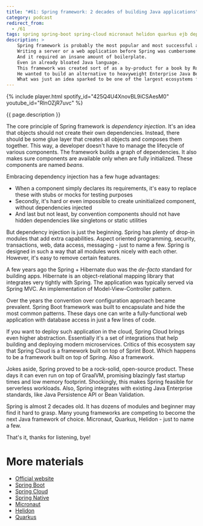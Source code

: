 ```yaml
---
title: "#61: Spring framework: 2 decades of building Java applications"
category: podcast
redirect_from:
  - /61
tags: spring spring-boot spring-cloud micronaut helidon quarkus ejb dependency-injection hibernate
description: >
    Spring framework is probably the most popular and most successful application framework for Java.
    Writing a server or a web application before Spring was cumbersome.
    And it required an insane amount of boilerplate.
    Even in already bloated Java language.
    This framework was created sort of as a by-product for a book by Rod Johnson, back in 2003.
    He wanted to build an alternative to heavyweight Enterprise Java Beans standard.
    What was just an idea sparked to be one of the largest ecosystems for Java.
---
```


{% include player.html spotify_id="425Q4U4XnovBL9iCSAesM0" youtube_id="RlnOZjR7uvc" %}

{{ page.description }}

The core principle of Spring framework is _dependency injection_.
It's an idea that objects should not create their own dependencies.
Instead, there should be some glue layer that creates all objects and composes them together.
This way, a developer doesn't have to manage the lifecycle of various components.
The framework builds a graph of dependencies.
It also makes sure components are available only when are fully initialized.
These components are named _beans_.

Embracing dependency injection has a few huge advantages:

* When a component simply declares its requirements, it's easy to replace these with stubs or mocks for testing purposes
* Secondly, it's hard or even impossible to create uninitialized component, without dependencies injected
* And last but not least, by convention components should not have hidden dependencies like singletons or static utilities

But dependency injection is just the beginning.
Spring has plenty of drop-in modules that add extra capabilities.
Aspect oriented programming, security, transactions, web, data access, messaging - just to name a few.
Spring is designed in such a way that all modules work nicely with each other.
However, it's easy to remove certain features.

A few years ago the Spring + Hibernate duo was the _de-facto_ standard for building apps.
Hibernate is an object-relational mapping library that integrates very tightly with Spring.
The application was typically served via Spring MVC.
An implementation of Model-View-Controller pattern.

Over the years the convention over configuration approach became prevalent.
Spring Boot framework was built to encapsulate and hide the most common patterns.
These days one can write a fully-functional web application with database access in just a few lines of code.

If you want to deploy such application in the cloud, Spring Cloud brings even higher abstraction.
Essentially it's a set of integrations that help building and deploying modern microservices.
Critics of this ecosystem say that Spring Cloud is a framework built on top of Sprint Boot.
Which happens to be a framework built on top of Spring.
Also a framework.

Jokes aside, Spring proved to be a rock-solid, open-source product.
These days it can even run on top of GraalVM, promising blazingly fast startup times and low memory footprint.
Shockingly, this makes Spring feasible for serverless workloads.
Also, Spring integrates with existing Java Enterprise standards, like Java Persistence API or Bean Validation.

Spring is almost 2 decades old.
It has dozens of modules and beginner may find it hard to grasp.
Many young frameworks are competing to become the next Java framework of choice.
Micronaut, Quarkus, Helidon - just to name a few.

That's it, thanks for listening, bye!

# More materials

* [Official website](https://spring.io/)
* [Spring Boot](https://spring.io/projects/spring-boot)
* [Spring Cloud](https://spring.io/projects/spring-cloud)
* [Spring Native](https://github.com/spring-projects-experimental/spring-native)
* [Micronaut](https://micronaut.io/)
* [Helidon](https://helidon.io/)
* [Quarkus](https://quarkus.io/)
